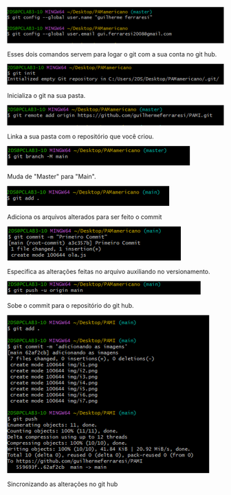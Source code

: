 <img src="img/i1.png">
<p>Esses dois comandos servem para logar o git com a sua conta no git hub.</p>

<img src="img/i2.png">
<p>Inicializa o git na sua pasta.</p>

<img src="img/i3.png">
<p>Linka a sua pasta com o repositório que você criou.</p>

<img src="img/i4.png">
<p>Muda de "Master" para "Main".</p>

<img src="img/i5.png">
<p>Adiciona os arquivos alterados para ser feito o commit</p>

<img src="img/i6.png">
<p>Especifica as alterações feitas no arquivo auxiliando no versionamento.</p>

<img src="img/i7.png">
<p>Sobe o commit para o repositório do git hub.</p>

<img src="img/i8.png">
<p>Sincronizando as alterações no git hub</p>
